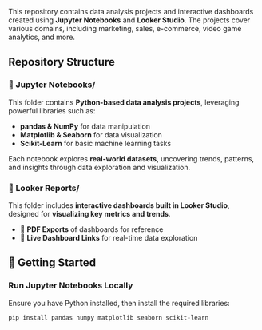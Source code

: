 This repository contains data analysis projects and interactive dashboards created using **Jupyter Notebooks** and **Looker Studio**. The projects cover various domains, including marketing, sales, e-commerce, video game analytics, and more.

## Repository Structure  

### 📂 Jupyter Notebooks/  
This folder contains **Python-based data analysis projects**, leveraging powerful libraries such as:  
- **pandas & NumPy** for data manipulation  
- **Matplotlib & Seaborn** for data visualization  
- **Scikit-Learn** for basic machine learning tasks  

Each notebook explores **real-world datasets**, uncovering trends, patterns, and insights through data exploration and visualization.  

### 📂 Looker Reports/  
This folder includes **interactive dashboards built in Looker Studio**, designed for **visualizing key metrics and trends**.  
- 📄 **PDF Exports** of dashboards for reference  
- 🔗 **Live Dashboard Links** for real-time data exploration  

## 🚀 Getting Started  

### Run Jupyter Notebooks Locally  
Ensure you have Python installed, then install the required libraries:  
```bash
pip install pandas numpy matplotlib seaborn scikit-learn
